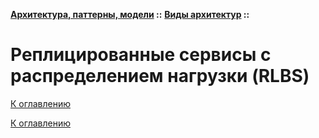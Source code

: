 **[Архитектура, паттерны, модели](../../README.md#patterns) ::** 
**[Виды архитектур](../../README.md#patterns-architectures) ::**
# Реплицированные сервисы с распределением нагрузки (RLBS)

<!--

-->

[К оглавлению](../../README.md#patterns-architectures)



[К оглавлению](../../README.md#patterns-architectures)
